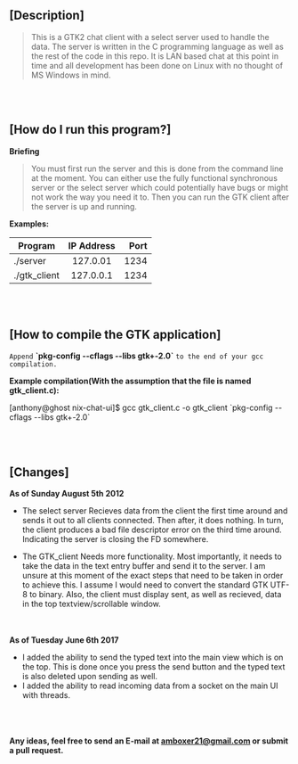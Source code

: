 ## [**Description**]

> This is a GTK2 chat client with a select server used to handle the data. The server is written in the C programming language as well as the rest of the code in this repo. It is LAN based chat at this point in time and all development has been done on Linux with no thought of MS Windows in mind. 

<br><br/>
## [**How do I run this program?**]

**Briefing**

> You must first run the server and this is done from the command line at the moment. You can either use the fully functional synchronous server or the select server which could potentially have bugs or might not work the way you need it to. Then you can run the GTK client after the server is up and running.

**Examples:**

| Program       | IP Address    | Port  |
| ------------- |:-------------:| -----:|
| ./server      | 127.0.01      | 1234  |
| ./gtk_client  | 127.0.0.1     | 1234  |

<br><br/>
## [**How to compile the GTK application**]
`Append` 
**\`pkg-config --cflags --libs gtk+-2.0\`**
`to the end of your gcc compilation.`

**Example compilation(With the assumption that the file is named gtk_client.c):**

[anthony@ghost nix-chat-ui]$ gcc gtk_client.c -o gtk_client \`pkg-config --cflags --libs gtk+-2.0\`

<br><br/>
## [**Changes**]
**As of Sunday August 5th 2012**
- The select server
  Recieves data from the client the first time around and sends it out to all clients connected. Then after, it does nothing. In turn, the client produces a bad file descriptor error on the third time around. Indicating the server is closing the FD somewhere.

- The GTK_client
  Needs more functionality. Most importantly, it needs to take the data in the text entry buffer and send it to the server. I am unsure at this moment of the exact steps that need to be taken in order to achieve this. I assume I would need to convert the standard GTK UTF-8 to binary. Also, the client must display sent, as well as recieved, data in the top textview/scrollable window.  
  
<br><br/>
**As of Tuesday June 6th 2017** 
- I added the ability to send the typed text into the main view which is on the top. This is done once you press the send button and the typed text is also deleted upon sending as well.
- I added the ability to read incoming data from a socket on the main UI with threads. 
<br><br/>
<br><br/>

**Any ideas, feel free to send an E-mail at amboxer21@gmail.com or submit a pull request.**

